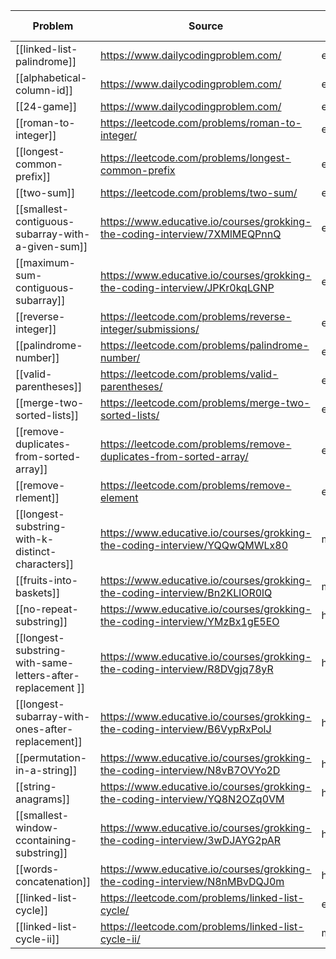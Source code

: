 | Problem                                                    | Source                                                                     | Level  | Status    | Last viewed |
| ---------------------------------------------------------- | -------------------------------------------------------------------------- | ------ | --------- | ----------- |
| [[linked-list-palindrome]]                                 | https://www.dailycodingproblem.com/                                        | easy   | done      | 1.4.2021    |
| [[alphabetical-column-id]]                                 | https://www.dailycodingproblem.com/                                        | easy   | done      | 1.4.2021    |
| [[24-game]]                                                | https://www.dailycodingproblem.com/                                        | easy   | done      | 1.4.2021    |
| [[roman-to-integer]]                                       | https://leetcode.com/problems/roman-to-integer/                            | easy   | done      | 29.5.2021   |
| [[longest-common-prefix]]                                  | https://leetcode.com/problems/longest-common-prefix                        | easy   | attempted | 6.6.2021    |
| [[two-sum]]                                                | https://leetcode.com/problems/two-sum/                                     | easy   | done      | 29.06.2021  |
| [[smallest-contiguous-subarray-with-a-given-sum]]          | https://www.educative.io/courses/grokking-the-coding-interview/7XMlMEQPnnQ | easy   | done      | 16.6.2021   |
| [[maximum-sum-contiguous-subarray]]                        | https://www.educative.io/courses/grokking-the-coding-interview/JPKr0kqLGNP | easy   | done      | 16.6.2021   |
| [[reverse-integer]]                                        | https://leetcode.com/problems/reverse-integer/submissions/                 | easy   | done      | 16.6.2021   |
| [[palindrome-number]]                                      | https://leetcode.com/problems/palindrome-number/                           | easy   | done      | 17.6.2021   |
| [[valid-parentheses]]                                      | https://leetcode.com/problems/valid-parentheses/                           | easy   | done      | 18.6.2021   |
| [[merge-two-sorted-lists]]                                 | https://leetcode.com/problems/merge-two-sorted-lists/                      | easy   | done      | 25.06.2021  |
| [[remove-duplicates-from-sorted-array]]                    | https://leetcode.com/problems/remove-duplicates-from-sorted-array/         | easy   | done      | 26.06.2021  |
| [[remove-rlement]]                                         | https://leetcode.com/problems/remove-element                               | easy   | done      | 26.06.2021  |
| [[longest-substring-with-k-distinct-characters]]           | https://www.educative.io/courses/grokking-the-coding-interview/YQQwQMWLx80 | medium | done      | 27.06.2021  |
| [[fruits-into-baskets]]                                    | https://www.educative.io/courses/grokking-the-coding-interview/Bn2KLlOR0lQ | medium | done      | 27.06.2021  |
| [[no-repeat-substring]]                                    | https://www.educative.io/courses/grokking-the-coding-interview/YMzBx1gE5EO | hard   | done      | 27.06.2021  |
| [[longest-substring-with-same-letters-after-replacement ]] | https://www.educative.io/courses/grokking-the-coding-interview/R8DVgjq78yR | hard   | done      | 28.06.2021  |
| [[longest-subarray-with-ones-after-replacement]]           | https://www.educative.io/courses/grokking-the-coding-interview/B6VypRxPolJ | hard   | done      | 28.06.2021  |
| [[permutation-in-a-string]]                                | https://www.educative.io/courses/grokking-the-coding-interview/N8vB7OVYo2D | hard   | done      | 28.06.2021  |
| [[string-anagrams]]                                        | https://www.educative.io/courses/grokking-the-coding-interview/YQ8N2OZq0VM | hard   | done      | 28.06.2021  |
| [[smallest-window-ccontaining-substring]]                  | https://www.educative.io/courses/grokking-the-coding-interview/3wDJAYG2pAR | hard   | attempted | 29.06.2021  |
| [[words-concatenation]]                                    | https://www.educative.io/courses/grokking-the-coding-interview/N8nMBvDQJ0m | hard   | attempted | 29.06.2021  |
| [[linked-list-cycle]]                                      | https://leetcode.com/problems/linked-list-cycle/                           | easy   | done      | 29.06.2021  |
| [[linked-list-cycle-ii]]                                   | https://leetcode.com/problems/linked-list-cycle-ii/                        | medium | done      | 29.06.2021  |

